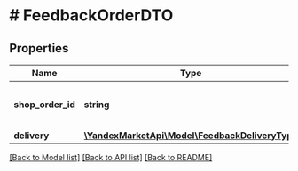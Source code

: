 # # FeedbackOrderDTO

## Properties

Name | Type | Description | Notes
------------ | ------------- | ------------- | -------------
**shop_order_id** | **string** | Номер заказа, указанный в отзыве. | [optional]
**delivery** | [**\YandexMarketApi\Model\FeedbackDeliveryType**](FeedbackDeliveryType.md) |  | [optional]

[[Back to Model list]](../../README.md#models) [[Back to API list]](../../README.md#endpoints) [[Back to README]](../../README.md)
